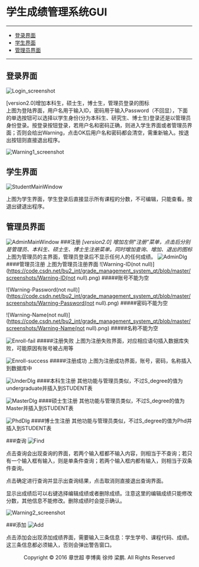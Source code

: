 学生成绩管理系统GUI
====

****

*    [登录界面](#Login)
*    [学生界面](#Student)
*    [管理员界面](#Administrator)

****

<h2 id="Login">登录界面</h2>

![Login_screenshot](https://code.csdn.net/bu2_int/grade_management_system_qt/blob/master/screenshots/Login.png)

[version2.0]增加本科生，硕士生，博士生，管理员登录的图标  
上图为登陆界面，用户名用于输入ID，密码用于输入Password（不回显），下面的单选按钮可以选择以学生身份(分为本科生、研究生、博士生)登录还是以管理员身份登录。按登录按钮登录，若用户名和密码正确，则进入学生界面或者管理员界面；否则会给出Warning，点击OK后用户名和密码都会清空，需重新输入。按退出按钮则直接退出程序。

![Warning1_screenshot](https://code.csdn.net/bu2_int/grade_management_system_qt/blob/master/screenshots/Warning-1.png)

<h2 id="Student">学生界面</h2>

![StudentMainWindow](https://code.csdn.net/bu2_int/grade_management_system_qt/blob/master/screenshots/StudentMainWindow.png)

上图为学生界面，学生登录后直接显示所有课程的分数，不可编辑，只能查看。按退出键退出程序。

<h2 id="Administrator">管理员界面</h2>

![AdminMainWindow](https://code.csdn.net/bu2_int/grade_management_system_qt/blob/master/screenshots/AdminMainWindow.png)
###注册
*[version2.0] 增加左侧“注册”菜单，点击后分别是管理员、本科生、硕士生、博士生注册菜单。同时增加查询、增加、退出的图标*    
上图为管理员的主界面，管理员登录后不显示任何人的任何成绩。
![AdminDlg](https://code.csdn.net/bu2_int/grade_management_system_qt/blob/master/screenshots/AdminDlg.png)
####管理员注册
上图为管理员注册界面
![Warning-ID(not null)](https://code.csdn.net/bu2_int/grade_management_system_qt/blob/master/screenshots/Warning-ID(not null).png)
#####账号不能为空

![Warning-Password(not null)](https://code.csdn.net/bu2_int/grade_management_system_qt/blob/master/screenshots/Warning-Password(not null).png)
#####密码不能为空

![Warning-Name(not null)](https://code.csdn.net/bu2_int/grade_management_system_qt/blob/master/screenshots/Warning-Name(not null).png)
#####名称不能为空

![Enroll-fail](https://code.csdn.net/bu2_int/grade_management_system_qt/blob/master/screenshots/Enroll-fail.png)
#####注册失败
上图为注册失败界面，对应相应语句插入数据库失败，可能原因有账号被占用等

![Enroll-success](https://code.csdn.net/bu2_int/grade_management_system_qt/blob/master/screenshots/Enroll-success.png)
#####注册成功
上图为注册成功界面，账号，密码，名称插入到数据库中

![UnderDlg](https://code.csdn.net/bu2_int/grade_management_system_qt/blob/master/screenshots/UnderDlg.png)
####本科生注册
其他功能与管理员类似，不过S_degree的值为undergraduate并插入到STUDENT表

![MasterDlg](https://code.csdn.net/bu2_int/grade_management_system_qt/blob/master/screenshots/MasterDlg.png)
####硕士生注册
其他功能与管理员类似，不过S_degree的值为Master并插入到STUDENT表

![PhdDlg](https://code.csdn.net/bu2_int/grade_management_system_qt/blob/master/screenshots/PhdDlg.png)
####博士生注册
其他功能与管理员类似，不过S_degree的值为Phd并插入到STUDENT表

###查询
![Find](https://code.csdn.net/bu2_int/grade_management_system_qt/blob/master/screenshots/Find.png)

点击查询会出现查询的界面，若两个输入框都不输入内容，则相当于不查询；若只有一个输入框有输入，则是单条件查询；若两个输入框内都有输入，则相当于双条件查询。

点击确定进行查询并显示出查询结果，点击取消则直接退出查询界面。

显示出成绩后可以右键选择编辑成绩或者删除成绩。注意这里的编辑成绩只能修改分数，其他信息不能修改。删除成绩时会提示确认。

![Warning2_screenshot](https://code.csdn.net/bu2_int/grade_management_system_qt/blob/master/screenshots/Warning-2.png)

###添加
![Add](https://code.csdn.net/bu2_int/grade_management_system_qt/blob/master/screenshots/Add.png)

点击添加会出现添加成绩界面，需要输入三条信息：学生学号、课程代码、成绩。这三条信息都必须输入，否则会弹出警告窗口。

<center>Copyright &copy; 2016 章世超 李博奥 徐帅 梁鹏. All Rights Reserved</center>

